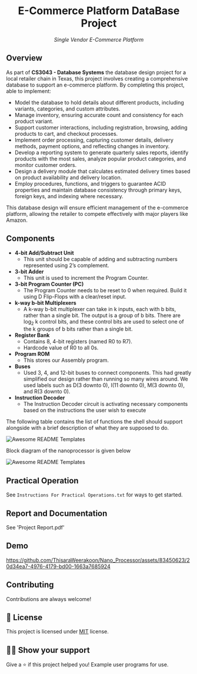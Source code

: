 <h1 align="center">E-Commerce Platform DataBase Project</h1>
<p align="center"><i>Single Vendor E-Commerce Platform </i></p>


## Overview
<p>As part of <b>CS3043 - Database Systems</b> the database design project for a local retailer chain in Texas, this project involves creating a comprehensive database to support an e-commerce platform. By completing this project, able to implement:</p>
    <ul>
        <li>Model the database to hold details about different products, including variants, categories, and custom attributes.</li>
        <li>Manage inventory, ensuring accurate count and consistency for each product variant.</li>
        <li>Support customer interactions, including registration, browsing, adding products to cart, and checkout processes.</li>
        <li>Implement order processing, capturing customer details, delivery methods, payment options, and reflecting changes in inventory.</li>
        <li>Develop a reporting system to generate quarterly sales reports, identify products with the most sales, analyze popular product categories, and monitor customer orders.</li>
        <li>Design a delivery module that calculates estimated delivery times based on product availability and delivery location.</li>
        <li>Employ procedures, functions, and triggers to guarantee ACID properties and maintain database consistency through primary keys, foreign keys, and indexing where necessary.</li>
    </ul>
    <p>This database design will ensure efficient management of the e-commerce platform, allowing the retailer to compete effectively with major players like Amazon.</p>

## Components

<ul>
    <li><strong>4-bit Add/Subtract Unit</strong>
        <ul>
            <li>This unit should be capable of adding and subtracting numbers represented using 2’s complement.</li>
        </ul>
    </li>
    <li><strong>3-bit Adder</strong>
        <ul>
            <li>This unit is used to increment the Program Counter.</li>
        </ul>
    </li>
    <li><strong>3-bit Program Counter (PC)</strong>
        <ul>
            <li>The Program Counter needs to be reset to 0 when required. Build it using D Flip-Flops with a clear/reset input.</li>
        </ul>
    </li>
    <li><strong>k-way b-bit Multiplexers</strong>
        <ul>
            <li>A k-way b-bit multiplexer can take in k inputs, each with b bits, rather than a single bit. The output is a group of b bits. There are log<sub>2</sub> k control bits, and these control bits are used to select one of the k groups of b bits rather than a single bit.</li>
        </ul>
    </li>
    <li><strong>Register Bank</strong>
        <ul>
            <li>Contains 8, 4-bit registers (named R0 to R7).</li>
            <li>Hardcode value of R0 to all 0s.</li>
        </ul>
    </li>
    <li><strong>Program ROM</strong>
        <ul>
            <li>This stores our Assembly program.</li>
        </ul>
    </li>
    <li><strong>Buses</strong>
        <ul>
            <li>Used 3, 4, and 12-bit buses to connect components. This had greatly simplified our design rather than running so many wires around. We used labels such as D(3 downto 0), I(11 downto 0), M(3 downto 0), and R(3 downto 0).</li>
        </ul>
    </li>
    <li><strong>Instruction Decoder</strong>
        <ul>
            <li> The Instruction Decoder circuit is activating necessary components based on the instructions the user wish to execute</li>
        </ul>
    </li>
  
</ul>


The following table contains the list of functions the shell should support
alongside with a brief description of what they are supposed to do.

<img src="assets/Screenshot 2024-07-08 at 20.49.21.png" alt="Awesome README Templates" />

Block diagram of the nanoprocessor is given below

<img src="assets/Screenshot 2024-07-08 at 21.44.40.png" alt="Awesome README Templates" />

## Practical Operation

See `Instructions For Practical Operations.txt` for ways to get started.

## Report and Documentation

See 'Project Report.pdf' 

## Demo 
https://github.com/ThisaraWeerakoon/Nano_Processor/assets/83450623/20d34ea7-4976-4179-bd00-1663a7685924


## Contributing

Contributions are always welcome!


## :pencil: License

This project is licensed under [MIT](https://opensource.org/licenses/MIT) license.

## :man_astronaut: Show your support

Give a ⭐️ if this project helped you!
Example user programs for use.
